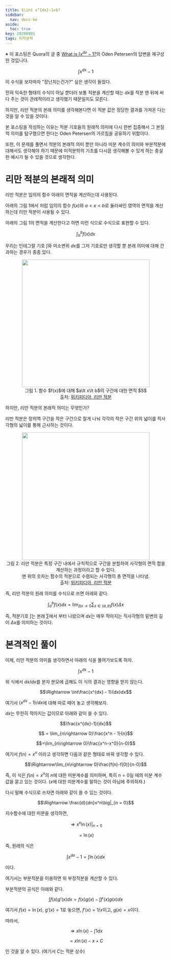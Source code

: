 ```yaml
---
title: $\int x^{dx}-1=$?
sidebar:
  nav: docs-ko
aside:
  toc: true
key: 20200901
tags: 미적분학
---
```


※ 이 포스팅은 Quora의 글 중 [What is $\int x^{dx}-1$?](https://www.quora.com/What-is-int-x-dx-1)의 Oden Petersen의 답변을 재구성한 것입니다.

$$\int x^{dx}-1$$

이 수식을 보자마자 "장난치는건가?" 싶은 생각이 들었다.

전혀 익숙한 형태의 수식이 아닐 뿐더러 보통 적분을 계산할 때는 $dx$를 적분 맨 뒤에 써다 주는 것이 관례적이라고 생각했기 때문일지도 모른다.

하지만, 리만 적분의 본래 의미를 생각해본다면 이 적분 값은 정당한 결과를 가져온 다는 것을 알 수 있을 것이다.

본 포스팅을 작성하는 이유는 적분 기호들의 원래적 의미에 다시 한번 집중해서 그 본질적 의미를 탐구했으면 한다는 Oden Petersen의 가르침을 공유하기 위함이다.

또한, 이 문제를 풀면서 적분의 본래적 의미 뿐만 아니라 미분 계수의 의미와 부분적분에 대해서도 생각해야 하기 때문에 미적분학의 기초를 다시끔 생각해볼 수 있게 하는 충실한 예시가 될 수 있을 것으로 생각한다.

# 리만 적분의 본래적 의미

리만 적분은 임의의 함수 아래의 면적을 계산하는데 사용된다.

아래의 그림 1에서 처럼 임의의 함수 $f(x)$와 $a\lt x \lt b$로 둘러싸인 영역의 면적을 계산하는데 리만 적분이 사용될 수 있다.

아래의 그림 1의 면적을 계산한다고 하면 이런 식으로 수식으로 표현할 수 있다.

$$\int_a^b f(x) dx$$

우리는 인테그랄 기호 $\int$와 미소변위 $dx$를 그저 기호로만 생각할 뿐 본래 의미에 대해 간과하는 경우가 종종 있다.

<p align = "center">
  <img width = "400" src = "https://upload.wikimedia.org/wikipedia/commons/f/f2/Integral_as_region_under_curve.svg">
  <br>
  그림 1. 함수 $f(x)$에 대해 $a\lt x\lt b$의 구간에 대한 면적 $S$
  <br>
  출처: <a href = "https://en.wikipedia.org/wiki/Riemann_integral" target="_blank"> 위키피디아, 리만 적분</a>
</p>

하지만, 리만 적분의 본래적 의미는 무엇인가?

리만 적분은 정의역 구간을 작은 구간으로 잘게 나눠 각각의 작은 구간 위의 넓이를 직사각형의 넓이를 통해 근사하는 것이다.

<p align = "center">
  <img width = "400" src = "https://upload.wikimedia.org/wikipedia/commons/2/28/Riemann_integral_regular.gif">
  <br>
  그림 2. 리만 적분은 특정 구간 내에서 규칙적으로 구간을 분할하여 사각형의 면적 합을 계산하는 과정이라고 할 수 있다. <br> 맨 위의 숫자는 함수의 적분으로 수렴되는 사각형의 총 면적을 나타냄.
  <br>
  출처: <a href = "https://en.wikipedia.org/wiki/Riemann_integral" target="_blank"> 위키피디아, 리만 적분</a>
</p>

즉, 리만 적분의 원래 의미를 수식으로 쓰면 아래와 같다.

$$\int_a^b f(x)dx = \lim_{\Delta x \rightarrow 0}\sum_{x\in(a, b)} f(x) \Delta x$$

즉, 적분기호 $\int$는 본래 $\sum$에서 부터 나왔으며 $dx$는 매우 작아지는 직사각형의 밑변의 길이 $\Delta x$를 의미하는 것이다.


# 본격적인 풀이

이제, 리만 적분의 의미를 생각하면서 아래의 식을 풀어가보도록 하자.

$$\int x^{dx}-1 $$

위 식에서 $dx/dx$를 분자 분모에 곱해도 이 식의 결과는 영향을 받지 않는다.

$$\Rightarrow \int\frac{x^{dx} - 1}{dx}dx$$

여기서 $(x^{dx} - 1)/dx$에 대해 따로 떼어 놓고 생각해보자.

$dx$는 무한히 작아지는 값이므로 아래와 같이 쓸 수 있다.

$$\frac{x^{dx}-1}{dx}$$

$$ = \lim_{n\rightarrow 0}\frac{x^n - 1}{n}$$


$$=\lim_{n\rightarrow 0}\frac{x^n-x^0}{n-0}$$

여기서 $f(n) = x^n$ 이라고 생각하면 다음과 같은 형태로 바꿔 생각할 수 있다.

$$\Rightarrow\lim_{n\rightarrow 0}\frac{f(n)-f(0)}{n-0}$$

즉, 이 식은 $f(n) = x^n$의 $n$에 대한 미분계수를 의미하며, 특히 $n=0$일 때의 미분 계수 값을 묻고 있는 것이다. ($x$에 대한 미분계수를 말하는 것이 아님에 주의하자.)

다시 말해 수식으로 쓰자면 아래와 같이 쓸 수 있는 것이다.

$$\Rightarrow \frac{d}{dn}x^n\big|_{n = 0}$$

지수함수에 대한 미분을 생각하면,

$$\Rightarrow x^n\ln(x)\big|_{n=0}$$

$$=\ln(x)$$

즉, 원래의 식은

$$\int x^{dx}-1 = \int \ln(x)dx$$

이다.

여기서는 부분적분을 이용하면 위 부정적분을 계산할 수 있다.

부분적분의 공식은 아래와 같다.

$$\int f(x)g'(x)dx = f(x)g(x) - \int f'(x)g(x)dx$$

여기서 $f(x) = \ln(x)$, $g'(x) = 1$로 놓으면, $f'(x) = 1/x$이고, $g(x) = x$이다.

따라서, 

$$\Rightarrow x\ln(x)-\int 1 dx$$

$$=x \ln(x)-x + C$$

인 것을 알 수 있다. (여기서 $C$는 적분 상수)